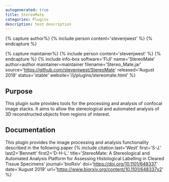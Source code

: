 ```yaml
---
autogenerated: true
title: StereoMate
categories: Plugins
description: test description
---
```



{% capture author%}
{% include person content='stevenjwest' %}
{% endcapture %}

{% capture maintainer%}
{% include person content='stevenjwest' %}
{% endcapture %}
{% include info-box software='FIJI' name='StereoMate' author=author maintainer=maintainer filename='Stereo\_Mate.jar' source='https://github.com/stevenjwest/StereoMate' released='August 2019' status='stable' website='/ij/plugins/stereomate.html' %}

Purpose
-------

This plugin suite provides tools for the processing and analysis of confocal image stacks. It aims to allow the stereological and automated analysis of 3D reconstructed objects from regions of interest.

Documentation
-------------

This plugin provides the image processing and analysis functionality described in the following paper {% include citation last='West' first='S-J.' last2='Bennett' first2='D-H-L.' title='StereoMate: A Stereological and Automated Analysis Platform for Assessing Histological Labelling in Cleared Tissue Specimens' journal='bioRxiv' doi='https://doi.org/10.1101/648337' date='August 2019' url='https://www.biorxiv.org/content/10.1101/648337v2' %}


